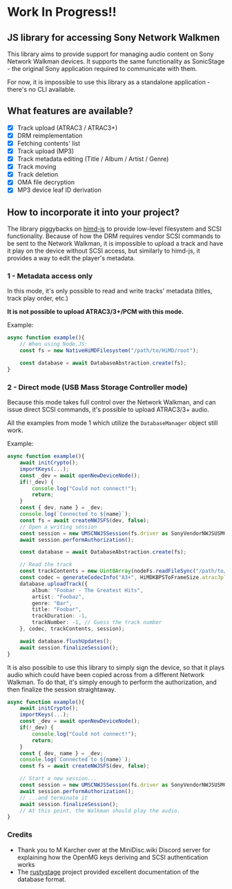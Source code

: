 # Work In Progress!!

## JS library for accessing Sony Network Walkmen

This library aims to provide support for managing audio content on Sony Network Walkman devices.
It supports the same functionality as SonicStage - the original Sony application required to communicate with them.

For now, it is impossible to use this library as a standalone application - there's no CLI available.

## What features are available?

- [x] Track upload (ATRAC3 / ATRAC3+)
- [x] DRM reimplementation
- [X] Fetching contents' list
- [X] Track upload (MP3)
- [X] Track metadata editing (Title / Album / Artist / Genre)
- [X] Track moving
- [X] Track deletion
- [X] OMA file decryption
- [X] MP3 device leaf ID derivation

## How to incorporate it into your project?

The library piggybacks on [himd-js](https://github.com/asivery/himd-js) to provide low-level filesystem and SCSI functionality.
Because of how the DRM requires vendor SCSI commands to be sent to the Network Walkman, it is impossible to upload a track and have it play on the device without SCSI access, but similarly to himd-js, it provides a way to edit the player's metadata.

### 1 - Metadata access only

In this mode, it's only possible to read and write tracks' metadata (titles, track play order, etc.)

**It is not possible to upload ATRAC3/3+/PCM with this mode.**

Example:
```ts
async function example(){
    // When using Node.JS:
    const fs = new NativeHiMDFilesystem("/path/to/HiMD/root");

    const database = await DatabaseAbstraction.create(fs);
}
```

### 2 - Direct mode (USB Mass Storage Controller mode)

Because this mode takes full control over the Network Walkman, and can issue direct SCSI commands, it's possible to upload ATRAC3/3+ audio.

All the examples from mode 1 which utilize the `DatabaseManager` object still work.

Example:
```ts
async function example(){
    await initCrypto();
    importKeys(...);
    const _dev = await openNewDeviceNode();
    if(!_dev) {
        console.log("Could not connect!");
        return;
    }
    const { dev, name } = _dev;
    console.log(`Connected to ${name}`);
    const fs = await createNWJSFS(dev, false);
    // Open a writing session
    const session = new UMSCNWJSSession(fs.driver as SonyVendorNWJSUSMCDriver, fs);
    await session.performAuthorization();

    const database = await DatabaseAbstraction.create(fs);

    // Read the track
    const trackContents = new Uint8Array(nodeFs.readFileSync("/path/to/raw/atrac.wav")).slice(0x60);
    const codec = generateCodecInfo("A3+", HiMDKBPSToFrameSize.atrac3plus[352]);
    database.uploadTrack({
        album: "Foobar - The Greatest Hits",
        artist: "Foobaz",
        genre: "Bar",
        title: "Foobar",
        trackDuration: -1,
        trackNumber: -1, // Guess the track number
    }, codec, trackContents, session);

    await database.flushUpdates();
    await session.finalizeSession();
}
```

It is also possible to use this library to simply sign the device, so that it plays audio which could have been copied across from a different Network Walkman. To do that, it's simply enough to perform the authorization, and then finalize the session straightaway.

```typescript
async function example(){
    await initCrypto();
    importKeys(...);
    const _dev = await openNewDeviceNode();
    if(!_dev) {
        console.log("Could not connect!");
        return;
    }
    const { dev, name } = _dev;
    console.log(`Connected to ${name}`);
    const fs = await createNWJSFS(dev, false);

    // Start a new session...
    const session = new UMSCNWJSSession(fs.driver as SonyVendorNWJSUSMCDriver, fs);
    await session.performAuthorization();
    // ...and terminate it
    await session.finalizeSession();
    // At this point, the Walkman should play the audio.
}
```

### Credits
- Thank you to M Karcher over at the MiniDisc.wiki Discord server for explaining how the OpenMG keys deriving and SCSI authentication works
- The [rustystage](https://github.com/antoyo/rustystage) project provided excellent documentation of the database format.
